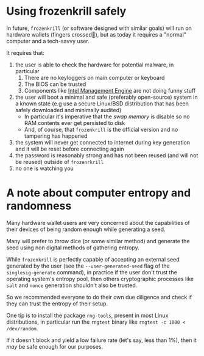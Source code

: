 # Using frozenkrill safely

In future, `frozenkrill` (or software designed with similar goals) will run on hardware wallets (fingers crossed🤞), but as today it requires a "normal" computer and a tech-savvy user.

It requires that:

1) the user is able to check the hardware for potential malware, in particular
   1) There are no keyloggers on main computer or keyboard
   2) The BIOS can be trusted
   3) Components like [Intel Management Engine](https://en.wikipedia.org/wiki/Intel_Management_Engine#Security_vulnerabilities) are not doing funny stuff
2) the user will boot a minimal and safe (preferably open-source) system in a known state (e.g use a secure Linux/BSD distribution that has been safely downloaded and minimally audited)
   - In particular it's imperative that the _swap memory_ is disable so no RAM contents ever get persisted to disk
   - And, of course, that `frozenkrill` is the official version and no tampering has happened
3) the system will never get connected to internet during key generation and it will be reset before connecting again
4) the password is reasonably strong and has not been reused (and will not be reused) outside of `frozenrkrill`
5) no one is watching you

# A note about computer entropy and randomness

Many hardware wallet users are very concerned about the capabilities of their devices of being random enough while generating a seed.

Many will prefer to throw dice (or some similar method) and generate the seed using non digital methods of gathering entropy.

While `frozenkrill` is perfectly capable of accepting an external seed generated by the user (see the `--user-generated-seed` flag of the `singlesig-generate` command), in practice if the user don't trust the operating system's entropy pool, then others cryptographic processes like `salt` and `nonce` generation shouldn't also be trusted.

So we recommended everyone to do their own due diligence and check if they can trust the entropy of their setup.

One tip is to install the package `rng-tools`, present in most Linux distributions, in particular run the `rngtest` binary like `rngtest -c 1000 < /dev/random`.

If it doesn't block and yield a low failure rate (let's say, less than 1%), then it _may_ be safe enough for our purposes.